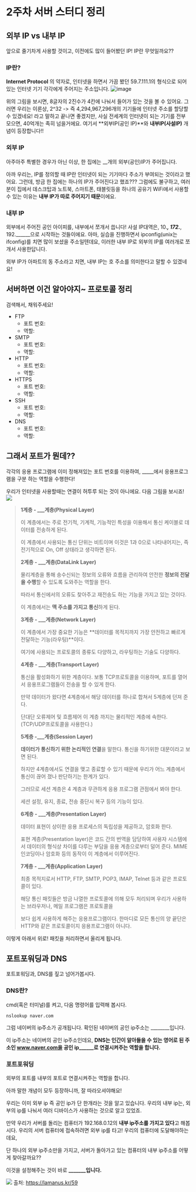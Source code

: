 # 2주차 서버 스터디 정리

## 외부  IP vs 내부 IP
앞으로 줄기차게 사용할 것이고, 이전에도 많이 들어봤던 IP! 
IP란 무엇일까요??

### IP란?
**Internet Protocol** 의 약자로, 인터넷을 하면서 가끔 봤던 59.7.111.1의 형식으로 되어있는 인터넷 기기 각각에게 주어지는 주소입니다.
![image](https://user-images.githubusercontent.com/35029025/161500618-52e68a50-9f2e-4aab-9469-75ea65274796.png)

위의 그림을 보시면, 8글자의 2진수가 4칸에 나눠서 들어가 있는 것을 볼 수 있어요. 그러면 우리는 이론상, 2^32 -> 즉 4,294,967,296개의 기기들에 인터넷 주소를 할당할 수 있겠네요!
라고 말하고 끝나면 좋겠지만, 사실 전세계의 인터넷이 되는 기기를 전부 모으면, 40억개는 족히 넘을거에요. 여기서 **외부IP(공인 IP)**와 **내부IP(사설IP)** 개념이 등장합니다!!

### 외부 IP

아주아주 특별한 경우가 아닌 이상, 한 집에는 __개의 외부(공인)IP가 주어집니다.

아까 우리는, IP를 정의할 때 IP란 인터넷이 되는 기기마다 주소가 부여되는 것이라고 했어요.
그런데, 방금 한 집에는 하나의 IP가 주어진다고 했죠???
그럼에도 불구하고, 여러분이 집에서 데스크탑과 노트북, 스마트폰, 태블릿등을 하나의 공유기 WiFi에서 사용할 수 있는 이유는 **내부 IP가 따로 주어지기 때문**이에요.

### 내부 IP
외부에서 주어진 공인 아이피를, 내부에서 쪼개서 씁니다!
사설 IP대역은, 10._____, 172._____, 192.______으로 시작하는 것들이에요. 
아마, 실습을 진행하면서 ipconfig(unix는 ifconfig)를 치면 많이 보셨을 주소일텐데요,
이러한 내부 IP로 외부의 IP를 여러개로 쪼개서 사용한답니다.

외부 IP가 아파트의 동 주소라고 치면, 내부 IP는 호 주소를 의미한다고 말할 수 있겠네요!

## 서버하면 이건 알아야지~ 프로토콜 정리
검색해서, 채워주세요!

 - FTP
	 - 포트 번호:
	 - 역할:
 - SMTP
	 - 포트 번호:
	 - 역할:
 - HTTP
	 - 포트 번호:
	 - 역할:
 - HTTPS
	 - 포트 번호:
	 - 역할:
 - SSH
	 - 포트 번호:
	 - 역할:
 - DNS
	 - 포트 번호:
	 - 역할:
 ## 그래서 포트가 뭔데??
 각각의 응용 프로그램에 이미 정해져있는 포트 번호를 이용하여, 
 _____에서 응용프로그램을 구분 하는 역할을 수행한다!

우리가 인터넷을 사용할때는 연결이 허투루 되는 것이 아니에요.
다음 그림을 보시죠!
![](https://t1.daumcdn.net/cfile/tistory/995EFF355B74179035)

> **1계층 - ___계층(Physical Layer)**
> 
> 이 계층에서는 주로 전기적, 기계적, 기능적인 특성을 이용해서 통신 케이블로 데이터를 전송하게 된다.
> 
> 이 계층에서 사용되는 통신 단위는 비트이며 이것은 1과 0으로 나타내어지는, 즉 전기적으로 On, Off 상태라고 생각하면
> 된다.
> 
> **2계층 - ___계층(DataLink Layer)**
> 
> 물리계층을 통해 송수신되는 정보의 오류와 흐름을 관리하여 안전한 **정보의 전달을 수행**할 수 있도록 도와주는 역할을 한다.
> 
> 따라서 통신에서의 오류도 찾아주고 재전송도 하는 기능을 가지고 있는 것이다.
> 
> 이 계층에서는 **맥 주소를 가지고 통신**하게 된다.
> 
> **3계층 - ___계층(Network Layer)**
> 
> 이 계층에서 가장 중요한 기능은 **데이터를 목적지까지 가장 안전하고 빠르게 전달하는 기능(라우팅)**이다.
> 
> 여기에 사용되는 프로토콜의 종류도 다양하고, 라우팅하는 기술도 다양하다.
> 
> **4계층 - ___계층(Transport Layer)**
> 
> 통신을 활성화하기 위한 계층이다. 보통 TCP프로토콜을 이용하며, 포트를 열어서 응용프로그램들이 전송을 할 수 있게 한다.
> 
> 만약 데이터가 왔다면 4계층에서 해당 데이터를 하나로 합쳐서 5계층에 던져 준다.
> 
> 단대단 오류제어 및 흐름제어 이 계층 까지는 물리적인 계층에 속한다.(TCP/UDP프로토콜을 사용한다.)
> 
> **5계층 -___계층(Session Layer)**
> 
> **데이터가 통신하기 위한 논리적인 연결**을 말한다. 통신을 하기위한 대문이라고 보면 된다.
> 
> 하지만 4계층에서도 연결을 맺고 종료할 수 있기 때문에 우리가 어느 계층에서 통신이 끊어 졌나 판단하기는 한계가 있다.
> 
> 그러므로 세션 계층은 4 계층과 무관하게 응용 프로그램 관점에서 봐야 한다.
> 
> 세션 설정, 유지, 종료, 전송 중단시 복구 등의 기능이 있다.
> 
> **6계층 - ___계층(Presentation Layer)**
> 
> 데이터 표현이 상이한 응용 프로세스의 독립성을 제공하고, 암호화 한다.
> 
> 표현 계층(Presentation layer)은 코드 간의 번역을 담당하여 사용자 시스템에서 데이터의 형식상 차이를 다루는
> 부담을 응용 계층으로부터 덜어 준다. MIME 인코딩이나 암호화 등의 동작이 이 계층에서 이루어진다.
> 
> **7계층 - ___계층(Application Layer)**
> 
> 최종 목적지로서 HTTP, FTP, SMTP, POP3, IMAP, Telnet 등과 같은 프로토콜이 있다.
> 
> 해당 통신 패킷들은 방금 나열한 프로토콜에 의해 모두 처리되며 우리가 사용하는 브라우저나, 메일 프로그램은 프로토콜을
> 
> 보다 쉽게 사용하게 해주는 응용프로그램이다. 한마디로 모든 통신의 양 끝단은 HTTP와 같은 프로토콜이지 응용프로그램이 아니다.
> 
이렇게 아래서 위로! 패킷을 처리하면서 올리게 됩니다.

## 포트포워딩과 DNS
포트포워딩과, DNS를 짚고 넘어가봅시다.

### DNS란?
cmd(혹은 터미널)를 켜고, 다음 명령어를 입력해 봅시다.

    nslookup naver.com
그럼 네이버의 ip주소가 공개됩니다. 
확인된 네이버의 공인 ip주소는 ________입니다.

이 ip주소는 네이버의 공인 ip주소인데요,
**DNS는 인간이 알아들을 수 있는 영어로 된 주소인 www.naver.com을 공인 ip______로 연결시켜주는 역할을 합니다.**

### 포트포워딩
외부의 포트를 내부의 포트로 연결시켜주는 역할을 합니다.

아까 말한 개념이 모두 등장하니까, 잘 따라오셔야해요!

우리는 이미 외부 ip 즉 공인 ip가 단 한개라는 것을 알고 있습니다.
우리의 내부 ip는, 외부의 ip를 나눠서 여러 디바이스가 사용하는 것으로 알고 있었죠.

만약 우리가 서버를 돌리는 컴퓨터가 192.168.0.12의 **내부 ip주소를 가지고 있다**고 해봅시다. 
우리의 서버 컴퓨터에 접속하려면 외부 ip를 타고! 우리의 컴퓨터에 도달해야하는데요,

단 하나의 외부 ip주소만을 가지고, 서버가 돌아가고 있는 컴퓨터의 내부 ip주소를 어떻게 찾아갈까요??

이것을 설정해주는 것이 바로 **_______입니다.**

![](https://cdn.lamanus.kr/wp-content/uploads/2019/05/29004625/59-2-2048x1152.png)
출처: https://lamanus.kr/59
